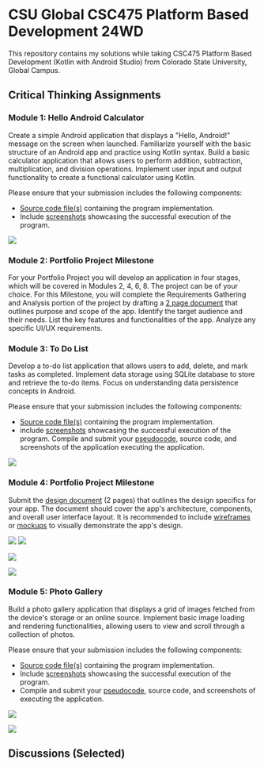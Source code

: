 # CSU Global CSC475 Platform Based Development 24WD

This repository contains my solutions while taking CSC475 Platform Based Development (Kotlin with Android Studio) from Colorado State University, Global Campus. 

## Critical Thinking Assignments

### Module 1: Hello Android Calculator

Create a simple Android application that displays a "Hello, Android!" message on the screen when launched. Familiarize yourself with the basic structure of an Android app and practice using Kotlin syntax. Build a basic calculator application that allows users to perform addition, subtraction, multiplication, and division operations. Implement user input and output functionality to create a functional calculator using Kotlin.

Please ensure that your submission includes the following components:

- [Source code file(s)](./HelloAndroidCalculator) containing the program implementation.
- Include [screenshots](./HelloAndroidCalculator/app/src/main/res/raw/screenshots.png) showcasing the successful execution of the program.

![](./HelloAndroidCalculator/app/src/main/res/raw/screenshots.png)

### Module 2: Portfolio Project Milestone

For your Portfolio Project you will develop an application in four stages, which will be covered in Modules 2, 4, 6, 8. The project can be of your choice. For this Milestone, you will complete the Requirements Gathering and Analysis portion of the project by drafting a [2 page document](./ToDone/design/Peters_Stephan_CSC475_CT2_ToDoneApp.pdf) that outlines purpose and scope of the app. Identify the target audience and their needs. List the key features and functionalities of the app. Analyze any specific UI/UX requirements.

### Module 3: To Do List

Develop a to-do list application that allows users to add, delete, and mark tasks as completed. Implement data storage using SQLite database to store and retrieve the to-do items. Focus on understanding data persistence concepts in Android.

Please ensure that your submission includes the following components:

- [Source code file(s)](./ToDoLite/) containing the program implementation.
- include [screenshots](./ToDoLite/app/src/main/res/raw/screenshots.png) showcasing the successful execution of the program. Compile and submit your [pseudocode](./ToDoLite/pseudocode/ToDoLite.pseudocode), source code, and screenshots of the application executing the application.

![](./ToDoLite/app/src/main/res/raw/screenshots.png)

### Module 4: Portfolio Project Milestone

Submit the [design document](./ToDone/design/Peters_Stephan_CSC475_CT4_ToDoneApp_DesignDocument.pdf) (2 pages) that outlines the design specifics for your app. The document should cover the app's architecture, components, and overall user interface layout. It is recommended to include [wireframes](./ToDone/design/MainUIStructure.svg) or [mockups](./ToDone/design/InitialDesignMockUp.png) to visually demonstrate the app's design.

![](./ToDone/design/InitialDesignMockUp.png) ![](./ToDone/design/MainUIStructure.svg) 

![](./ToDone/design/TaskHierarchy.svg)

![](./ToDone/design/HighLevelArchitecture.svg)

### Module 5: Photo Gallery

Build a photo gallery application that displays a grid of images  fetched from the device's storage or an online source. Implement basic  image loading and rendering functionalities, allowing users to view and  scroll through a collection of photos.

Please ensure that your submission includes the following components:

- [Source code file(s)](./PhotoViewer/) containing the program implementation.
- Include [screenshots](./PhotoViewer/app/src/main/res/raw/screenshots.png) showcasing the successful execution of the program.
- Compile and submit your [pseudocode](./PhotoViewer/PseudoCode_ProjectStructure/PhotoViewer_Pseudocode.md), source code, and  screenshots of executing the application.

![](./PhotoViewer/PseudoCode_ProjectStructure/PhotoViewer_Application_Structure.svg)

![](./PhotoViewer/app/src/main/res/raw/screenshots.png)



## Discussions (Selected)

